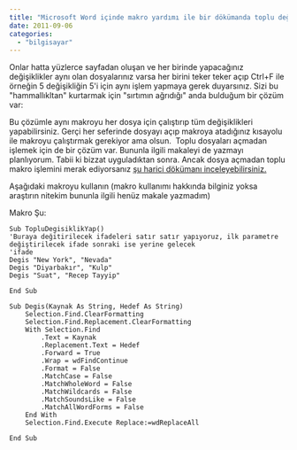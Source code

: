 ```yaml
---
title: "Microsoft Word içinde makro yardımı ile bir dökümanda toplu değişiklikler yapma"
date: 2011-09-06
categories: 
  - "bilgisayar"
---
```


Onlar hatta yüzlerce sayfadan oluşan ve her birinde yapacağınız değişiklikler aynı olan dosyalarınız varsa her birini teker teker açıp Ctrl+F ile örneğin 5 değişikliğin 5'i için aynı işlem yapmaya gerek duyarsınız. Sizi bu "hammallıkltan" kurtarmak için "sırtımın ağrıdığı" anda bulduğum bir çözüm var:

Bu çözümle aynı makroyu her dosya için çalıştırıp tüm değişiklikleri yapabilirsiniz. Gerçi her seferinde dosyayı açıp makroya atadığınız kısayolu ile makroyu çalıştırmak gerekiyor ama olsun.  Toplu dosyaları açmadan işlemek için de bir çözüm var. Bununla ilgili makaleyi de yazmayı planlıyorum. Tabii ki bizzat uyguladıktan sonra. Ancak dosya açmadan toplu makro işlemini merak ediyorsanız [şu harici dökümanı inceleyebilirsiniz.](http://vbaexpress.com/kb/getarticle.php?kb_id=13)

Aşağıdaki makroyu kullanın (makro kullanımı hakkında bilginiz yoksa araştırın nitekim bununla ilgili henüz makale yazmadım)

Makro Şu:

```
Sub TopluDegisiklikYap()
'Buraya değitirilecek ifadeleri satır satır yapıyoruz, ilk parametre değiştirilecek ifade sonraki ise yerine gelecek
'ifade
Degis "New York", "Nevada"
Degis "Diyarbakır", "Kulp"
Degis "Suat", "Recep Tayyip"

End Sub

Sub Degis(Kaynak As String, Hedef As String)
    Selection.Find.ClearFormatting
    Selection.Find.Replacement.ClearFormatting
    With Selection.Find
        .Text = Kaynak
        .Replacement.Text = Hedef
        .Forward = True
        .Wrap = wdFindContinue
        .Format = False
        .MatchCase = False
        .MatchWholeWord = False
        .MatchWildcards = False
        .MatchSoundsLike = False
        .MatchAllWordForms = False
    End With
    Selection.Find.Execute Replace:=wdReplaceAll

End Sub
```
